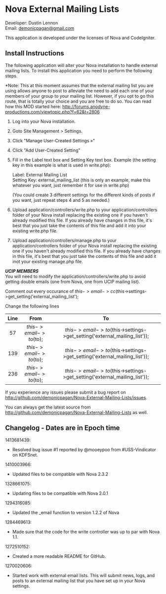 Nova External Mailing Lists
===========================
Developer: Dustin Lennon<br />
Email: <demonicpagan@gmail.com>

This application is developed under the licenses of Nova and CodeIgniter.

Install Instructions
--------------------
The following application will alter your Nova installation to handle external mailing lists. To install this
application you need to perform the following steps.

*Note: This at this moment assumes that the external mailing list you are using allows anyone to post to alleviate
the need to add each one of your members of your group to your mailing list. However, if you opt to go this route,
that is totally your choice and you are free to do so. You can read how this MOD started here:
<http://forums.anodyne-productions.com/viewtopic.php?f=62&t=2806>

1. Log into your Nova installation.

2. Goto Site Management > Settings.

3. Click "Manage User-Created Settings &raquo;"

4. Click "Add User-Created Setting"

5. Fill in the Label text box and Setting Key text box.
   Example (the setting key in this example is what is used in write.php):

    Label: External Mailing List   
    Setting Key: external_mailing_list (this is only an example, make this whatever you want, just remember it for use in write.php)

	(You could create 3 different settings for the different kinds of posts if you want, just repeat steps 4 and 5 as needed.)

6. Upload application/controllers/write.php to your application/controllers folder of your Nova install replacing 
the existing one if you haven't already modified this file. If you already have changes in this file, it's best 
that you just take the contents of this file and add it into your existing write.php file.

7. Upload application/controllers/manage.php to your application/controllers folder of your Nova install replacing
the existing one if you haven't already modified this file. If you already have changes in this file, it's best
that you just take the contents of this file and add it inot your existing manage.php file.

***UCIP MEMBERS***<br />
You will need to modify the application/controllers/write.php to avoid getting double emails (one from Nova, one from
UCIP mailing list).

Comment out every occurance of $this->email->cc($this->settings->get_setting('external_mailing_list');

Change the following lines

| Line 	|          From          	|                                    To                                    	|
|:----:	|:----------------------:	|:------------------------------------------------------------------------:	|
| 57   	| $this->email->to($to); 	| $this->email->to($this->settings->get_setting('external_mailing_list')); 	|
| 139  	| $this->email->to($to); 	| $this->email->to($this->settings->get_setting('external_mailing_list')); 	|
| 236  	| $this->email->to($to); 	| $this->email->to($this->settings->get_setting('external_mailing_list')); 	|

If you experience any issues please submit a bug report on
<http://github.com/demonicpagan/Nova-External-Mailing-Lists/issues>.

You can always get the latest source from <http://github.com/demonicpagan/Nova-External-Mailing-Lists> as well.

Changelog - Dates are in Epoch time
-----------------------------------
1413681439:

*	Resolved bug issue #1 reported by @mooeypoo from #USS-Vindicator on KDFSnet.

1410003966:

*	Updated files to be compatible with Nova 2.3.2

1328661075:

*	Updating files to be compatible with Nova 2.0.1

1294316085:

*	Updated the _email function to version 1.2.2 of Nova

1284469613:

*	Made sure that the code for the write controller was up to par with Nova 1.1.

1272510152:

*	Created a more readable README for GitHub.

1270020606:

*	Started work with external email lists. This will submit news, logs, and posts to an external mailing list that 
you have set up in your Nova settings.
